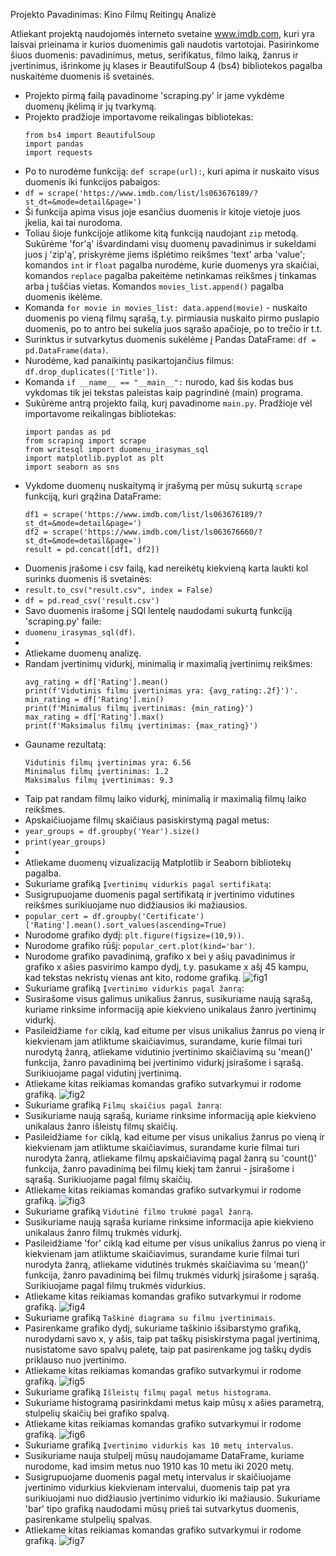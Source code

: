 Projekto Pavadinimas: Kino Filmų Reitingų Analizė

Atliekant projektą naudojomės interneto svetaine www.imdb.com, kuri yra laisvai prieinama ir kurios duomenimis gali naudotis vartotojai. Pasirinkome šiuos duomenis: pavadinimus, metus, serifikatus, filmo laiką, žanrus ir įvertinimus, išrinkome jų klases ir BeautifulSoup 4 (bs4) bibliotekos pagalba nuskaitėme duomenis iš svetainės. 
- Projekto pirmą failą pavadinome 'scraping.py' ir jame vykdėme duomenų įkėlimą ir jų tvarkymą.
- Projekto pradžioje importavome reikalingas bibliotekas:
  ```
  from bs4 import BeautifulSoup
  import pandas
  import requests
  ```
- Po to nurodėme funkciją: `def scrape(url):`, kuri apima ir nuskaito visus duomenis iki funkcijos pabaigos:
- `df = scrape('https://www.imdb.com/list/ls063676189/?st_dt=&mode=detail&page=')`
- Ši funkcija apima visus joje esančius duomenis ir kitoje vietoje juos įkelia, kai tai nurodoma.
- Toliau šioje funkcijoje atlikome kitą funkciją naudojant `zip` metodą. Sukūrėme 'for'ą' išvardindami visų duomenų pavadinimus ir sukeldami juos į 'zip'ą', priskyrėme jiems išplėtimo reikšmes 'text' arba 'value'; komandos `int` ir `float` pagalba nurodėme, kurie duomenys yra skaičiai, komandos `replace` pagalba pakeitėme netinkamas reikšmes į tinkamas arba į tuščias vietas. Komandos `movies_list.append()` pagalba duomenis ikėlėme.
- Komanda `for movie in movies_list: data.append(movie)` - nuskaito duomenis po vieną filmų sąrašą, t.y. pirmiausia nuskaito pirmo puslapio duomenis, po to antro bei sukelia juos sąrašo apačioje, po to trečio ir t.t.
- Surinktus ir sutvarkytus duomenis sukėlėme į Pandas DataFrame: `df = pd.DataFrame(data)`.
- Nurodėme, kad panaikintų pasikartojančius filmus: `df.drop_duplicates(['Title'])`.
- Komanda `if __name__ == "__main__":` nurodo, kad šis kodas bus vykdomas tik jei tekstas paleistas kaip pagrindinė (main) programa.
- Sukūrėme antrą projekto failą, kurį pavadinome `main.py`. Pradžioje vėl importavome reikalingas bibliotekas:
  ```
  import pandas as pd
  from scraping import scrape
  from writesql import duomenu_irasymas_sql
  import matplotlib.pyplot as plt
  import seaborn as sns
  ```
- Vykdome duomenų nuskaitymą ir įrašymą per mūsų sukurtą `scrape` funkciją, kuri grąžina DataFrame:
  ```
  df1 = scrape('https://www.imdb.com/list/ls063676189/?st_dt=&mode=detail&page=')
  df2 = scrape('https://www.imdb.com/list/ls063676660/?st_dt=&mode=detail&page=')
  result = pd.concat([df1, df2])
  ```
- Duomenis įrašome i csv failą, kad nereikėtų kiekvieną karta laukti kol surinks duomenis iš svetainės:
- `result.to_csv("result.csv", index = False)`
- `df = pd.read_csv('result.csv')`
- Savo duomenis irašome į SQl lentelę naudodami sukurtą funkciją 'scraping.py' faile:
- `duomenu_irasymas_sql(df)`.
- 
- Atliekame duomenų analizę.
- Randam įvertinimų vidurkį, minimalią ir maximalią įvertinimų reikšmes:
  ```
  avg_rating = df['Rating'].mean()     
  print(f'Vidutinis filmu įvertinimas yra: {avg_rating:.2f}')'.
  min_rating = df['Rating'].min()
  print(f'Minimalus filmų įvertinimas: {min_rating}')
  max_rating = df['Rating'].max()
  print(f'Maksimalus filmų įvertinimas: {max_rating}')
  ```
- Gauname rezultatą:
  ```
  Vidutinis filmų įvertinimas yra: 6.56
  Minimalus filmų įvertinimas: 1.2
  Maksimalus filmų įvertinimas: 9.3
  ```
- Taip pat randam filmų laiko vidurkį, minimalią ir maximalią filmų laiko reikšmes.
- Apskaičiuojame filmų skaičiaus pasiskirstymą pagal metus:
- `year_groups = df.groupby('Year').size()`
- `print(year_groups)`
-  
- Atliekame duomenų vizualizaciją Matplotlib ir Seaborn bibliotekų pagalba.
- Sukuriame grafiką `Įvertinimų vidurkis pagal sertifikatą`:
- Susigrupuojame duomenis pagal sertifikatą ir įvertinimo vidutines reikšmes surikiuojame nuo didžiausios iki mažiausios.
- `popular_cert = df.groupby('Certificate')['Rating'].mean().sort_values(ascending=True)`
- Nurodome grafiko dydį: `plt.figure(figsize=(10,9))`.
- Nurodome grafiko rūšį: `popular_cert.plot(kind='bar')`.
- Nurodome grafiko pavadinimą, grafiko x bei y ašių pavadinimus ir grafiko x ašies pasvirimo kampo dydį, t.y. pasukame x ašį 45 kampu, kad tekstas nekristų vienas ant kito, rodome grafiką.
 ![fig1](https://github.com/LaurynasBil/Final-Project/blob/main/fig1.png) 
- Sukuriame grafiką `Įvertinimo vidurkis pagal žanrą`:
- Susirašome visus galimus unikalius žanrus, susikuriame naują sąrašą, kuriame rinksime informaciją apie kiekvieno unikalaus žanro įvertinimų vidurkį.
- Pasileidžiame `for` ciklą, kad eitume per visus unikalius žanrus po vieną ir kiekvienam jam atliktume skaičiavimus, surandame, kurie filmai turi nurodytą žanrą, atliekame vidutinio įvertinimo skaičiavimą su 'mean()' funkcija, žanro pavadinimą bei įvertinimo vidurkį įsirašome i sąrašą. Surikiuojame pagal vidutinį įvertinimą.
- Atliekame kitas reikiamas komandas grafiko sutvarkymui ir rodome grafiką.
 ![fig2](https://github.com/LaurynasBil/Final-Project/blob/main/fig2.png) 
- Sukuriame grafiką `Filmų skaičius pagal žanrą`:
- Susikuriame naują sąrašą, kuriame rinksime informaciją apie kiekvieno unikalaus žanro išleistų filmų skaičių.
- Pasileidžiame `for` ciklą, kad eitume per visus unikalius žanrus po vieną ir kiekvienam jam atliktume skaičiavimus, surandame kurie filmai turi nurodyta žanrą, atliekame filmų apskaičiavimą pagal žanrą su 'count()' funkcija, žanro pavadinimą bei filmų kiekį tam žanrui - įsirašome i sąrašą. Surikiuojame pagal filmų skaičių.
- Atliekame kitas reikiamas komandas grafiko sutvarkymui ir rodome grafiką.
 ![fig3](https://github.com/LaurynasBil/Final-Project/blob/main/fig3.png)
- Sukuriame grafiką `Vidutinė filmo trukmė pagal žanrą`.
- Susikuriame naują sąraša kuriame rinksime informacija apie kiekvieno unikalaus žanro filmų trukmės vidurkį.
- Pasileidžiame 'for' ciklą kad eitume per visus unikalius žanrus po vieną ir kiekvienam jam atliktume skaičiavimus, surandame kurie filmai turi nurodyta žanrą, atliekame vidutinės trukmės skaičiavima su 'mean()' funkcija, žanro pavadinimą bei filmų trukmės vidurkį įsirašome į sąrašą. Surikiuojame pagal filmų trukmės vidurkius.
- Atliekame kitas reikiamas komandas grafiko sutvarkymui ir rodome grafiką.
 ![fig4](https://github.com/LaurynasBil/Final-Project/blob/main/fig4.png)
- Sukuriame grafiką `Taškinė diagrama su filmu įvertinimais`.
- Pasirenkame grafiko dydį, sukuriame taškinio išsibarstymo grafiką, nurodydami savo x, y ašis, taip pat taškų pisiskirstyma pagal įvertinimą, nusistatome savo spalvų paletę, taip pat pasirenkame jog taškų dydis priklauso nuo įvertinimo.
- Atliekame kitas reikiamas komandas grafiko sutvarkymui ir rodome grafiką.
 ![fig5](https://github.com/LaurynasBil/Final-Project/blob/main/fig5.png)
- Sukuriame grafiką `Išleistų filmų pagal metus histograma`.
- Sukuriame histogramą pasirinkdami metus kaip mūsų x ašies parametrą, stulpelių skaičių bei grafiko spalvą.
- Atliekame kitas reikiamas komandas grafiko sutvarkymui ir rodome grafiką.
 ![fig6](https://github.com/LaurynasBil/Final-Project/blob/main/fig6.png)
- Sukuriame grafiką `Įvertinimo vidurkis kas 10 metų intervalus`.
- Susikuriame nauja stulpelį mūsų naudojamame DataFrame, kuriame nurodome, kad imsim metus nuo 1910 kas 10 metu iki 2020 metų.
-  Susigrupuojame duomenis pagal metų intervalus ir skaičiuojame įvertinimo vidurkius kiekvienam intervalui, duomenis taip pat yra surikiuojami nuo didžiausio įvertinimo vidurkio iki mažiausio. Sukuriame 'bar' tipo grafiką naudodami mūsų prieš tai sutvarkytus duomenis, pasirenkame stulpelių spalvas.
- Atliekame kitas reikiamas komandas grafiko sutvarkymui ir rodome grafiką.
 ![fig7](https://github.com/LaurynasBil/Final-Project/blob/main/fig7.png)


